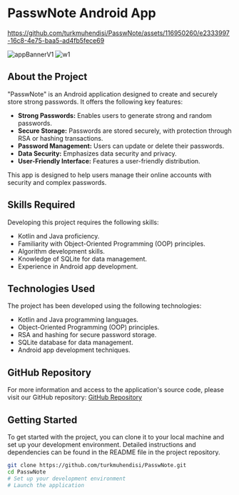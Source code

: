 # PasswNote Android App


https://github.com/turkmuhendisi/PasswNote/assets/116950260/e2333997-16c8-4e75-baa5-ad4fb5fece69


![appBannerV1](https://github.com/turkmuhendisi/PasswNote/assets/74829377/ee84b88e-8d2a-422d-851b-4bf43571c822)
![w1](https://github.com/turkmuhendisi/PasswNote/assets/116950260/08d58f35-4bb5-48b9-82a4-1ec4e591fed6)



## About the Project

"PasswNote" is an Android application designed to create and securely store strong passwords. It offers the following key features:

- **Strong Passwords:** Enables users to generate strong and random passwords.
- **Secure Storage:** Passwords are stored securely, with protection through RSA or hashing transactions.
- **Password Management:** Users can update or delete their passwords.
- **Data Security:** Emphasizes data security and privacy.
- **User-Friendly Interface:** Features a user-friendly distribution.

This app is designed to help users manage their online accounts with security and complex passwords.

## Skills Required

Developing this project requires the following skills:

- Kotlin and Java proficiency.
- Familiarity with Object-Oriented Programming (OOP) principles.
- Algorithm development skills.
- Knowledge of SQLite for data management.
- Experience in Android app development.

## Technologies Used

The project has been developed using the following technologies:

- Kotlin and Java programming languages.
- Object-Oriented Programming (OOP) principles.
- RSA and hashing for secure password storage.
- SQLite database for data management.
- Android app development techniques.

## GitHub Repository

For more information and access to the application's source code, please visit our GitHub repository: [GitHub Repository](link-to-your-github-repo)

## Getting Started

To get started with the project, you can clone it to your local machine and set up your development environment. Detailed instructions and dependencies can be found in the README file in the project repository.

```bash
git clone https://github.com/turkmuhendisi/PasswNote.git
cd PasswNote
# Set up your development environment
# Launch the application

